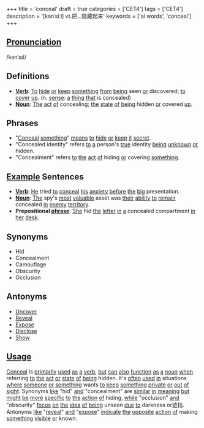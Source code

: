 +++
title = 'conceal'
draft = true
categories = ['CET4']
tags = ['CET4']
description = '[kənˈsiːl] vt.把…隐藏起来'
keywords = ['ai words', 'conceal']
+++

## [Pronunciation](/post/pronunciation/)
/kənˈsɪl/

## Definitions
- **[Verb](/post/verb/)**: [To](/post/to/) [hide](/post/hide/) [or](/post/or/) [keep](/post/keep/) [something](/post/something/) [from](/post/from/) [being](/post/being/) seen [or](/post/or/) discovered; [to](/post/to/) [cover](/post/cover/) [up](/post/up/). (n. [sense](/post/sense/): [a](/post/a/) [thing](/post/thing/) [that](/post/that/) is concealed)
- **[Noun](/post/noun/)**: [The](/post/the/) [act](/post/act/) [of](/post/of/) concealing; [the](/post/the/) [state](/post/state/) [of](/post/of/) [being](/post/being/) hidden [or](/post/or/) covered [up](/post/up/).

## Phrases
- "[Conceal](/post/conceal/) [something](/post/something/)" [means](/post/means/) [to](/post/to/) [hide](/post/hide/) [or](/post/or/) [keep](/post/keep/) [it](/post/it/) [secret](/post/secret/).
- "Concealed identity" refers [to](/post/to/) [a](/post/a/) person's [true](/post/true/) identity [being](/post/being/) [unknown](/post/unknown/) [or](/post/or/) hidden.
- "Concealment" refers [to](/post/to/) [the](/post/the/) [act](/post/act/) [of](/post/of/) hiding [or](/post/or/) covering [something](/post/something/).

## [Example](/post/example/) Sentences
- **[Verb](/post/verb/)**: [He](/post/he/) tried [to](/post/to/) [conceal](/post/conceal/) [his](/post/his/) [anxiety](/post/anxiety/) [before](/post/before/) [the](/post/the/) [big](/post/big/) presentation.
- **[Noun](/post/noun/)**: [The](/post/the/) spy's [most](/post/most/) [valuable](/post/valuable/) asset was [their](/post/their/) [ability](/post/ability/) [to](/post/to/) [remain](/post/remain/) concealed [in](/post/in/) [enemy](/post/enemy/) [territory](/post/territory/).
- **Prepositional [phrase](/post/phrase/)**: [She](/post/she/) hid [the](/post/the/) [letter](/post/letter/) [in](/post/in/) [a](/post/a/) concealed compartment [in](/post/in/) [her](/post/her/) [desk](/post/desk/).

## Synonyms
- Hid
- Concealment
- Camouflage
- Obscurity
- Occlusion

## Antonyms
- [Uncover](/post/uncover/)
- [Reveal](/post/reveal/)
- [Expose](/post/expose/)
- [Disclose](/post/disclose/)
- [Show](/post/show/)

## [Usage](/post/usage/)
[Conceal](/post/conceal/) is [primarily](/post/primarily/) [used](/post/used/) [as](/post/as/) [a](/post/a/) [verb](/post/verb/), [but](/post/but/) [can](/post/can/) [also](/post/also/) [function](/post/function/) [as](/post/as/) [a](/post/a/) [noun](/post/noun/) [when](/post/when/) referring [to](/post/to/) [the](/post/the/) [act](/post/act/) [or](/post/or/) [state](/post/state/) [of](/post/of/) [being](/post/being/) hidden. It's [often](/post/often/) [used](/post/used/) [in](/post/in/) situations [where](/post/where/) [someone](/post/someone/) [or](/post/or/) [something](/post/something/) wants [to](/post/to/) [keep](/post/keep/) [something](/post/something/) [private](/post/private/) [or](/post/or/) [out](/post/out/) [of](/post/of/) [sight](/post/sight/). Synonyms [like](/post/like/) "hid" [and](/post/and/) "concealment" are [similar](/post/similar/) [in](/post/in/) [meaning](/post/meaning/) [but](/post/but/) [might](/post/might/) [be](/post/be/) [more](/post/more/) [specific](/post/specific/) [to](/post/to/) [the](/post/the/) [action](/post/action/) [of](/post/of/) hiding, [while](/post/while/) "occlusion" [and](/post/and/) "obscurity" [focus](/post/focus/) [on](/post/on/) [the](/post/the/) [idea](/post/idea/) [of](/post/of/) [being](/post/being/) unseen [due](/post/due/) [to](/post/to/) darkness or遮挡. Antonyms [like](/post/like/) "[reveal](/post/reveal/)" [and](/post/and/) "[expose](/post/expose/)" [indicate](/post/indicate/) [the](/post/the/) [opposite](/post/opposite/) [action](/post/action/) [of](/post/of/) making [something](/post/something/) [visible](/post/visible/) [or](/post/or/) known.
